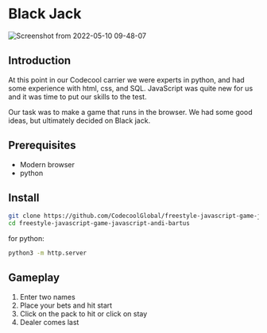 # Black Jack
![Screenshot from 2022-05-10 09-48-07](https://user-images.githubusercontent.com/79324489/167576956-2d03edc9-7aa4-4d42-ac43-c13705bb75d8.png)
## Introduction

At this point in our Codecool carrier we were experts in python, and had some experience with html, css, and SQL. JavaScript was quite new for us and it was time to put our skills to the test.

Our task was to make a game that runs in the browser. We had some good ideas, but ultimately decided on Black jack.

## Prerequisites

- Modern browser
- python

## Install

```sh
git clone https://github.com/CodecoolGlobal/freestyle-javascript-game-javascript-andi-bartus
cd freestyle-javascript-game-javascript-andi-bartus
```
for python:
```sh
python3 -m http.server
```

## Gameplay

1. Enter two names
2. Place your bets and hit start
3. Click on the pack to hit or click on stay
4. Dealer comes last
